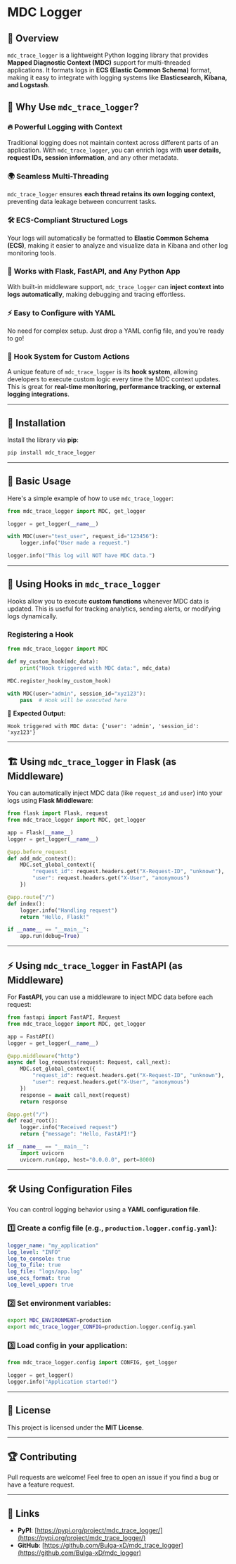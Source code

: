 # MDC Logger

## 📖 Overview
`mdc_trace_logger` is a lightweight Python logging library that provides **Mapped Diagnostic Context (MDC)** support for multi-threaded applications. It formats logs in **ECS (Elastic Common Schema)** format, making it easy to integrate with logging systems like **Elasticsearch, Kibana, and Logstash**.

## 🚀 Why Use `mdc_trace_logger`?
### 🔥 **Powerful Logging with Context**
Traditional logging does not maintain context across different parts of an application. With `mdc_trace_logger`, you can enrich logs with **user details, request IDs, session information**, and any other metadata.

### 🌍 **Seamless Multi-Threading**
`mdc_trace_logger` ensures **each thread retains its own logging context**, preventing data leakage between concurrent tasks.

### 🛠 **ECS-Compliant Structured Logs**
Your logs will automatically be formatted to **Elastic Common Schema (ECS)**, making it easier to analyze and visualize data in Kibana and other log monitoring tools.

### 🔗 **Works with Flask, FastAPI, and Any Python App**
With built-in middleware support, `mdc_trace_logger` can **inject context into logs automatically**, making debugging and tracing effortless.

### ⚡ **Easy to Configure with YAML**
No need for complex setup. Just drop a YAML config file, and you’re ready to go!

### 🎯 **Hook System for Custom Actions**
A unique feature of `mdc_trace_logger` is its **hook system**, allowing developers to execute custom logic every time the MDC context updates. This is great for **real-time monitoring, performance tracking, or external logging integrations**.

---

## 📌 Installation
Install the library via **pip**:

```sh
pip install mdc_trace_logger
```

---

## 📌 Basic Usage

Here's a simple example of how to use `mdc_trace_logger`:

```python
from mdc_trace_logger import MDC, get_logger

logger = get_logger(__name__)

with MDC(user="test_user", request_id="123456"):
    logger.info("User made a request.")

logger.info("This log will NOT have MDC data.")
```

---

## 🎯 Using Hooks in `mdc_trace_logger`
Hooks allow you to execute **custom functions** whenever MDC data is updated. This is useful for tracking analytics, sending alerts, or modifying logs dynamically.

### **Registering a Hook**
```python
from mdc_trace_logger import MDC

def my_custom_hook(mdc_data):
    print("Hook triggered with MDC data:", mdc_data)

MDC.register_hook(my_custom_hook)

with MDC(user="admin", session_id="xyz123"):
    pass  # Hook will be executed here
```
📌 **Expected Output:**
```
Hook triggered with MDC data: {'user': 'admin', 'session_id': 'xyz123'}
```

---

## 🏗️ Using `mdc_trace_logger` in Flask (as Middleware)

You can automatically inject MDC data (like `request_id` and `user`) into your logs using **Flask Middleware**:

```python
from flask import Flask, request
from mdc_trace_logger import MDC, get_logger

app = Flask(__name__)
logger = get_logger(__name__)

@app.before_request
def add_mdc_context():
    MDC.set_global_context({
        "request_id": request.headers.get("X-Request-ID", "unknown"),
        "user": request.headers.get("X-User", "anonymous")
    })

@app.route("/")
def index():
    logger.info("Handling request")
    return "Hello, Flask!"

if __name__ == "__main__":
    app.run(debug=True)
```

---

## ⚡ Using `mdc_trace_logger` in FastAPI (as Middleware)

For **FastAPI**, you can use a middleware to inject MDC data before each request:

```python
from fastapi import FastAPI, Request
from mdc_trace_logger import MDC, get_logger

app = FastAPI()
logger = get_logger(__name__)

@app.middleware("http")
async def log_requests(request: Request, call_next):
    MDC.set_global_context({
        "request_id": request.headers.get("X-Request-ID", "unknown"),
        "user": request.headers.get("X-User", "anonymous")
    })
    response = await call_next(request)
    return response

@app.get("/")
def read_root():
    logger.info("Received request")
    return {"message": "Hello, FastAPI!"}

if __name__ == "__main__":
    import uvicorn
    uvicorn.run(app, host="0.0.0.0", port=8000)
```

---

## 🛠️ Using Configuration Files

You can control logging behavior using a **YAML configuration file**.

### **1️⃣ Create a config file** (e.g., `production.logger.config.yaml`):
```yaml
logger_name: "my_application"
log_level: "INFO"
log_to_console: true
log_to_file: true
log_file: "logs/app.log"
use_ecs_format: true
log_level_upper: true
```

### **2️⃣ Set environment variables**:
```sh
export MDC_ENVIRONMENT=production
export mdc_trace_logger_CONFIG=production.logger.config.yaml
```

### **3️⃣ Load config in your application**:
```python
from mdc_trace_logger.config import CONFIG, get_logger

logger = get_logger()
logger.info("Application started!")
```

---

## 📜 License
This project is licensed under the **MIT License**.

---

## 🏆 Contributing
Pull requests are welcome! Feel free to open an issue if you find a bug or have a feature request.

---

## 🔗 Links
- **PyPI**: [https://pypi.org/project/mdc_trace_logger/](https://pypi.org/project/mdc_trace_logger/)
- **GitHub**: [https://github.com/Bulga-xD/mdc_trace_logger](https://github.com/Bulga-xD/mdc_logger)
